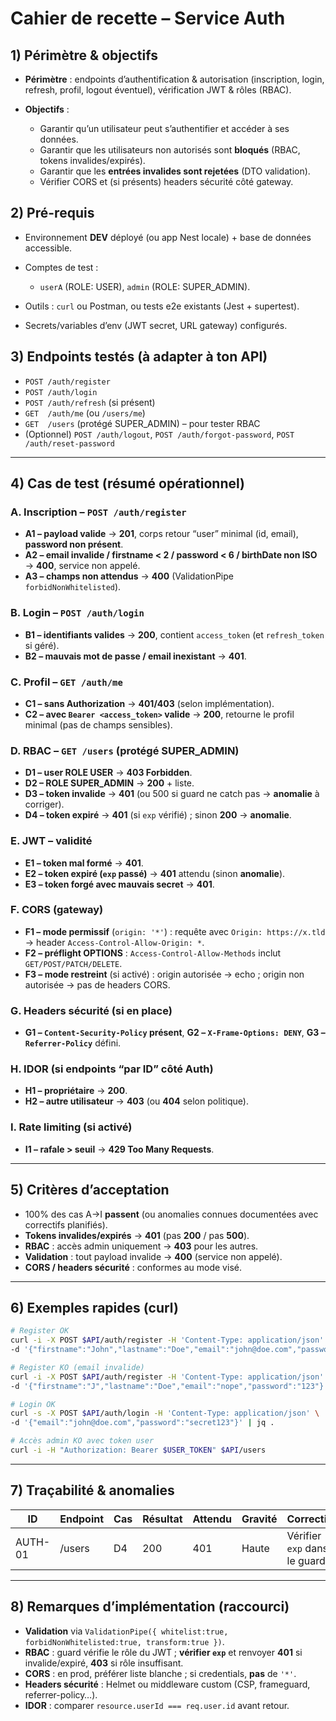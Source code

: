 # Cahier de recette – Service Auth

## 1) Périmètre & objectifs

* **Périmètre** : endpoints d’authentification & autorisation (inscription, login, refresh, profil, logout éventuel), vérification JWT & rôles (RBAC).
* **Objectifs** :

    * Garantir qu’un utilisateur peut s’authentifier et accéder à ses données.
    * Garantir que les utilisateurs non autorisés sont **bloqués** (RBAC, tokens invalides/expirés).
    * Garantir que les **entrées invalides sont rejetées** (DTO validation).
    * Vérifier CORS et (si présents) headers sécurité côté gateway.

## 2) Pré-requis

* Environnement **DEV** déployé (ou app Nest locale) + base de données accessible.
* Comptes de test :

    * `userA` (ROLE: USER), `admin` (ROLE: SUPER_ADMIN).
* Outils : `curl` ou Postman, ou tests e2e existants (Jest + supertest).
* Secrets/variables d’env (JWT secret, URL gateway) configurés.

## 3) Endpoints testés (à adapter à ton API)

* `POST /auth/register`
* `POST /auth/login`
* `POST /auth/refresh` (si présent)
* `GET  /auth/me` (ou `/users/me`)
* `GET  /users` (protégé SUPER_ADMIN) – pour tester RBAC
* (Optionnel) `POST /auth/logout`, `POST /auth/forgot-password`, `POST /auth/reset-password`

---

## 4) Cas de test (résumé opérationnel)

### A. Inscription – `POST /auth/register`

* **A1 – payload valide** → **201**, corps retour “user” minimal (id, email), **password non présent**.
* **A2 – email invalide / firstname < 2 / password < 6 / birthDate non ISO** → **400**, service non appelé.
* **A3 – champs non attendus** → **400** (ValidationPipe `forbidNonWhitelisted`).

### B. Login – `POST /auth/login`

* **B1 – identifiants valides** → **200**, contient `access_token` (et `refresh_token` si géré).
* **B2 – mauvais mot de passe / email inexistant** → **401**.

### C. Profil – `GET /auth/me`

* **C1 – sans Authorization** → **401/403** (selon implémentation).
* **C2 – avec `Bearer <access_token>` valide** → **200**, retourne le profil minimal (pas de champs sensibles).

### D. RBAC – `GET /users` (protégé SUPER_ADMIN)

* **D1 – user ROLE USER** → **403 Forbidden**.
* **D2 – ROLE SUPER_ADMIN** → **200** + liste.
* **D3 – token invalide** → **401** (ou 500 si guard ne catch pas → **anomalie** à corriger).
* **D4 – token expiré** → **401** (si `exp` vérifié) ; sinon **200** → **anomalie**.

### E. JWT – validité

* **E1 – token mal formé** → **401**.
* **E2 – token expiré (`exp` passé)** → **401** attendu (sinon **anomalie**).
* **E3 – token forgé avec mauvais secret** → **401**.

### F. CORS (gateway)

* **F1 – mode permissif** (`origin: '*'`) : requête avec `Origin: https://x.tld` → header `Access-Control-Allow-Origin: *`.
* **F2 – préflight OPTIONS** : `Access-Control-Allow-Methods` inclut `GET/POST/PATCH/DELETE`.
* **F3 – mode restreint** (si activé) : origin autorisée → echo ; origin non autorisée → pas de headers CORS.

### G. Headers sécurité (si en place)

* **G1 – `Content-Security-Policy` présent**, **G2 – `X-Frame-Options: DENY`**, **G3 – `Referrer-Policy`** défini.

### H. IDOR (si endpoints “par ID” côté Auth)

* **H1 – propriétaire** → **200**.
* **H2 – autre utilisateur** → **403** (ou **404** selon politique).

### I. Rate limiting (si activé)

* **I1 – rafale > seuil** → **429 Too Many Requests**.

---

## 5) Critères d’acceptation

* 100% des cas A→I **passent** (ou anomalies connues documentées avec correctifs planifiés).
* **Tokens invalides/expirés** → **401** (pas **200** / pas **500**).
* **RBAC** : accès admin uniquement → **403** pour les autres.
* **Validation** : tout payload invalide → **400** (service non appelé).
* **CORS / headers sécurité** : conformes au mode visé.

---

## 6) Exemples rapides (curl)

```bash
# Register OK
curl -i -X POST $API/auth/register -H 'Content-Type: application/json' \
-d '{"firstname":"John","lastname":"Doe","email":"john@doe.com","password":"secret123","birthDate":"2000-01-01","gender":"M","phone":"0600000000","roleId":2,"id_stripe":"cus_1"}'

# Register KO (email invalide)
curl -i -X POST $API/auth/register -H 'Content-Type: application/json' \
-d '{"firstname":"J","lastname":"Doe","email":"nope","password":"123"}'

# Login OK
curl -s -X POST $API/auth/login -H 'Content-Type: application/json' \
-d '{"email":"john@doe.com","password":"secret123"}' | jq .

# Accès admin KO avec token user
curl -i -H "Authorization: Bearer $USER_TOKEN" $API/users
```

---

## 7) Traçabilité & anomalies

| ID      | Endpoint | Cas | Résultat | Attendu | Gravité | Correctif                    | État    |
| ------- | -------- | --- | -------- | ------- | ------- | ---------------------------- | ------- |
| AUTH-01 | /users   | D4  | 200      | 401     | Haute   | Vérifier `exp` dans le guard | À faire |

---

## 8) Remarques d’implémentation (raccourci)

* **Validation** via `ValidationPipe({ whitelist:true, forbidNonWhitelisted:true, transform:true })`.
* **RBAC** : guard vérifie le rôle du JWT ; **vérifier `exp`** et renvoyer **401** si invalide/expiré, **403** si rôle insuffisant.
* **CORS** : en prod, préférer liste blanche ; si credentials, **pas** de `'*'`.
* **Headers sécurité** : Helmet ou middleware custom (CSP, frameguard, referrer-policy…).
* **IDOR** : comparer `resource.userId === req.user.id` avant retour.
